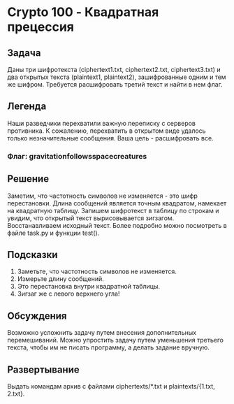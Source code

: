 # Crypto 100 - Квадратная прецессия

## Задача

Даны три шифротекста (ciphertext1.txt, ciphertext2.txt, ciphertext3.txt) и два открытых текста (plaintext1, plaintext2), зашифрованные одним и тем же шифром. Требуется расшифровать третий текст и найти в нем флаг.

## Легенда

Наши разведчики перехватили важную переписку с серверов противника. К сожалению, перехватить в открытом виде удалось только незначительные сообщения. Ваша цель - расшифровать все.

### Флаг: gravitationfollowsspacecreatures

## Решение

Заметим, что частотность символов не изменяется - это шифр перестановки. Длина сообщений является точным квадратом, намекает на квадратную таблицу. Запишем шифротекст в таблицу по строкам и увидим, что открытый текст вырисовывается зигзагом. Восстанавливаем исходный текст.
Более подробно можно посмотреть в файле task.py и функции test().

## Подсказки

1. Заметьте, что частотность символов не изменяется.
2. Измерьте длину сообщений.
3. Это перестановка внутри квадратной таблицы.
4. Зигзаг же с левого верхнего угла!

## Обсуждения

Возможно усложнить задачу путем внесения дополнительных перемешиваний. Можно упростить задачу путем уменьшения третьего текста, чтобы им не писать программу, а делать задание вручную.

## Развертывание

Выдать командам архив с файлами ciphertexts/*.txt и plaintexts/\{1.txt, 2.txt\}.
